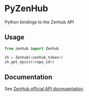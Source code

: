 # PyZenHub

Python bindings to the Zenhub API

## Usage

```python
from zenhub import Zenhub

zh = Zenhub(<zenhub_token>)
zh.get_epics(<repo_id>)
```

## Documentation

See [ZenHub official API docmuentation](https://github.com/ZenHubIO/API).
